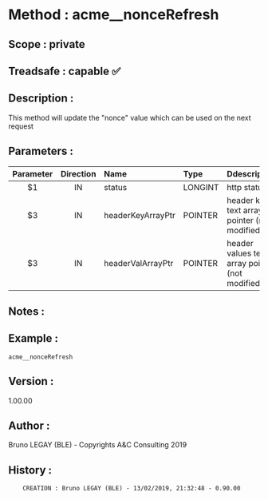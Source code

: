 ﻿# **Method :** acme__nonceRefresh## **Scope :** private## **Treadsafe :** capable ✅ ## **Description :** This method will update the "nonce" value which can be used on the next request## **Parameters :** | Parameter | Direction | Name | Type | Ddescription | |:----:|:----:|:----|:----|:----| | $1 | IN | status | LONGINT | http status | | $3 | IN | headerKeyArrayPtr | POINTER | header key text array pointer (not modified) | | $3 | IN | headerValArrayPtr | POINTER | header values text array pointer (not modified) | ## **Notes :** ## **Example :** ```acme__nonceRefresh```## **Version :** 1.00.00## **Author :** Bruno LEGAY (BLE) - Copyrights A&C Consulting 2019## **History :**          CREATION : Bruno LEGAY (BLE) - 13/02/2019, 21:32:48 - 0.90.00